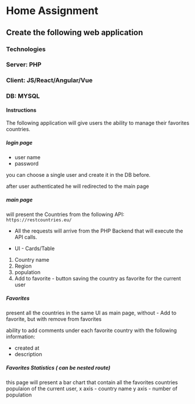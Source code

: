 # Home Assignment

## Create the following web application

### Technologies

### Server: PHP

### Client: JS/React/Angular/Vue

### DB: MYSQL

#### Instructions

The following application will give users the ability to manage their favorites countries.

##### login page

- user name
- password

you can choose a single user and create it in the DB before.

after user authenticated he will redirected to the main page

##### main page

will present the Countries from the following API: `https://restcountries.eu/`

- All the requests will arrive from the PHP Backend that will execute the API calls.

- UI - Cards/Table

1. Country name
2. Region
3. population
4. Add to favorite - button saving the country as favorite for the current user

##### Favorites

present all the countries in the same UI as main page, without - Add to favorite, but with remove from favorites

ability to add comments under each favorite country with the following information:

- created at
- description

##### Favorites Statistics ( can be nested route)

this page will present a bar chart that contain all the favorites countries populaion of the current user, x axis - country name
y axis - number of population
